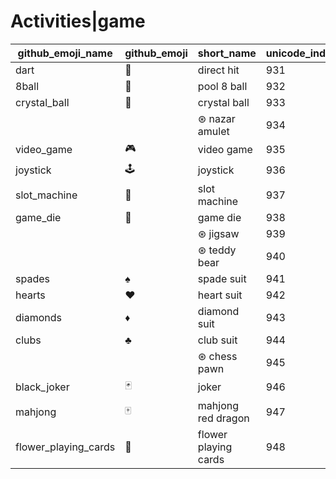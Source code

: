 # Activities|game

|github_emoji_name|github_emoji|short_name|unicode_index|
|---|---|---|---|
|dart|:dart:|direct hit|931|
|8ball|:8ball:|pool 8 ball|932|
|crystal_ball|:crystal_ball:|crystal ball|933|
|||⊛ nazar amulet|934|
|video_game|:video_game:|video game|935|
|joystick|:joystick:|joystick|936|
|slot_machine|:slot_machine:|slot machine|937|
|game_die|:game_die:|game die|938|
|||⊛ jigsaw|939|
|||⊛ teddy bear|940|
|spades|:spades:|spade suit|941|
|hearts|:hearts:|heart suit|942|
|diamonds|:diamonds:|diamond suit|943|
|clubs|:clubs:|club suit|944|
|||⊛ chess pawn|945|
|black_joker|:black_joker:|joker|946|
|mahjong|:mahjong:|mahjong red dragon|947|
|flower_playing_cards|:flower_playing_cards:|flower playing cards|948|
